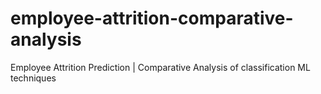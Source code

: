 # employee-attrition-comparative-analysis
Employee Attrition Prediction | Comparative Analysis of classification ML techniques
